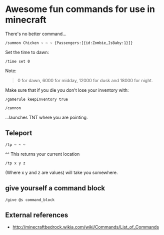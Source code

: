 # Awesome fun commands for use in minecraft

There's no better command...

	/summon Chicken ~ ~ ~ {Passengers:[{id:Zombie,IsBaby:1}]}

Set the time to dawn:

	/time set 0

Note:

>  0 for dawn, 6000 for midday, 12000 for dusk and 18000 for night.	


Make sure that if you die you don't lose your inventory with:

	/gamerule keepInventory true

	/cannon

...launches TNT where you are pointing.


## Teleport

	/tp ~ ~ ~

^^ This returns your current location

	/tp x y z

(Where x y and z are values) will take you somewhere.


## give yourself a command block

	/give @s command_block

## External references

* <http://minecraftbedrock.wikia.com/wiki/Commands/List_of_Commands>
